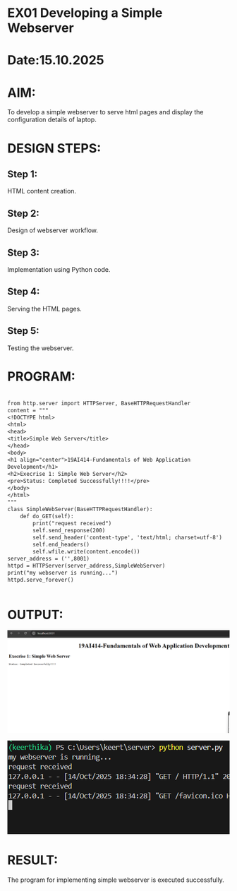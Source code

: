 # EX01 Developing a Simple Webserver

# Date:15.10.2025
# AIM:
To develop a simple webserver to serve html pages and display the configuration details of laptop.

# DESIGN STEPS:
## Step 1:
HTML content creation.

## Step 2:
Design of webserver workflow.

## Step 3:
Implementation using Python code.

## Step 4:
Serving the HTML pages.

## Step 5:
Testing the webserver.

# PROGRAM:
```

from http.server import HTTPServer, BaseHTTPRequestHandler
content = """
<!DOCTYPE html>
<html>
<head>
<title>Simple Web Server</title>
</head>
<body>
<h1 align="center">19AI414-Fundamentals of Web Application Development</h1>
<h2>Execrise 1: Simple Web Server</h2>
<pre>Status: Completed Successfully!!!!</pre>
</body>
</html>
"""
class SimpleWebServer(BaseHTTPRequestHandler):
    def do_GET(self):
        print("request received")
        self.send_response(200)
        self.send_header('content-type', 'text/html; charset=utf-8')
        self.end_headers()
        self.wfile.write(content.encode())
server_address = ('',8001)
httpd = HTTPServer(server_address,SimpleWebServer)
print("my webserver is running...")
httpd.serve_forever()


```

# OUTPUT:

![alt text](image.png)

![alt text](image-1.png)
# RESULT:
The program for implementing simple webserver is executed successfully.
